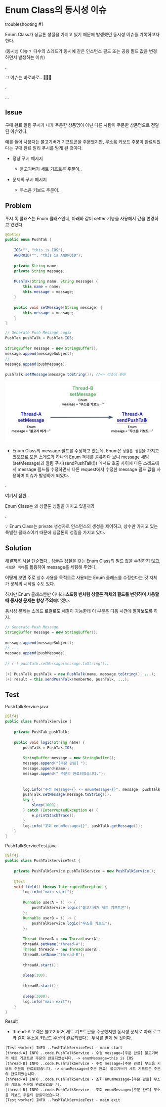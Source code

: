 # Enum Class의 동시성 이슈

troubleshooting #1

Enum Class가 싱글톤 성질을 가지고 있기 때문에 발생했던 동시성 이슈를 기록하고자 한다.

(동시성 이슈﹖ 다수의 스레드가 동시에 같은 인스턴스 필드 또는 공용 필드 값을 변경하면서 발생하는 이슈)

.

그 이슈는 바로바로.. 🥁🥁🥁

.

...

## Issue

구매 완료 알림 푸시가 내가 주문한 상품명이 아닌 다른 사람이 주문한 상품명으로 전달된 이슈였다.

예를 들어 사용자는 불고기버거 기프트콘을 주문했지만, 무소음 키보드 주문이 완료되었다는 구매 완료 알리 푸시를 받게 된 것이다.

- 정상 푸시 메시지
  - 불고기버거 세트 기프트콘 주문이..

- 문제의 푸시 메시지
  - 무소음 키보드 주문이..

## Problem

푸시 톡 클래스는 Enum 클래스인데, 아래와 같이 setter 기능을 사용해서 값을 변경하고 있었다.

```java
@Getter
public enum PushTak {

    IOS("", "this is IOS"),
    ANDROID("", "this is ANDROID");

    private String name;
    private String message;

    PushTak(String name, String message) {
        this.name = name;
        this.message = message;
    }

    public void setMessage(String message) {
        this.message = message;
    }
}
```

```java
// Generate Push Message Logix
PushTak pushTalk = PushTak.IOS;

StringBuffer message = new StringBuffer();
message.append(messageSubject);
// ...
message.append(pushMessage);

pushTalk.setMessage(message.toString()); //=> 이슈의 원인
```

![Result](https://github.com/jihunparkme/blog/blob/main/img/enum-issue.png?raw=true 'Result')

- Enum Class의 message 필드를 수정하고 있는데, Enum은 `싱글톤 성질`을 가지고 있으므로 모든 스레드가 하나의 Enum 객체를 공유하다 보니 message 세팅(setMessage)과 알림 푸시(sendPushTalk()) 메서드 호출 사이에 다른 스레드에서 message 필드를 수정하면서 다른 request에서 수정한 message 필드 값을 사용하며 이슈가 발생하게 되었다.

.

여기서 잠깐..

Enum Class는 왜 싱글톤 성질을 가지고 있을까?!

.

💡 Enum Class는 private 생성자로 인스턴스의 생성을 제어하고, 상수만 가지고 있는 특별한 클래스이기 때문에 싱글톤의 성질을 가지고 있다.

## Solution

해결책은 사실 단순했다.. 싱글톤 성질을 갖는 Enum Class의 필드 값을 수정하지 않고, `새로운 객체`를 활용하여 message를 세팅해 주었다.

어떻게 보면 주로 상수 사용을 목적으로 사용되는 Enum 클래스를 수정한다는 것 자체가 문제의 시작일 수도 있다.

하지만 Enum 클래스뿐만 아니라 **스프링 빈처럼 싱글톤 객체의 필드를 변경하며 사용할 때 동시성 문제는 항상 주의**해야겠다.

동시성 문제는 스레드 로컬로도 해결이 가능한데 이 부분은 다음 시간에 알아보도록 하자.

```java
// Generate Push Message
StringBuffer message = new StringBuffer();

message.append(messageSubject);
// ...
message.append(pushMessage);

// (-) pushTalk.setMessage(message.toString());

(+) PushTalk pushTalk = new PushTalk(name, message.toString(), ...);
(+) result = this.sendPushTalk(memberNo, pushTalk, ...);
```

## Test

PushTalkService.java

```java
@Slf4j
public class PushTalkService {

    private PushTak pushTalk;

    public void logic(String name) {
        pushTalk = PushTak.IOS;

        StringBuffer message = new StringBuffer();
        message.append("[주문 완료] ");
        message.append(name);
        message.append(" 주문의 완료되었습니다.");


        log.info("수정 message={} -> enumMessage={}", message, pushTalk.getMessage());
        pushTalk.setMessage(message.toString());
        try {
            sleep(1000);
        } catch (InterruptedException e) {
            e.printStackTrace();
        }
        log.info("조회 enumMessage={}", pushTalk.getMessage());
    }
}
```

PushTalkServiceTest.java

```java
@Slf4j
public class PushTalkServiceTest {

    private PushTalkService pushTalkService = new PushTalkService();

    @Test
    void field() throws InterruptedException {
        log.info("main start");

        Runnable userA = () -> {
            pushTalkService.logic("불고기버거 세트 기프트콘");
        };
        Runnable userB = () -> {
            pushTalkService.logic("무소음 키보드");
        };

        Thread threadA = new Thread(userA);
        threadA.setName("thread-A");
        Thread threadB = new Thread(userB);
        threadB.setName("thread-B");

        threadA.start();

        sleep(100);

        threadB.start();

        sleep(3000);
        log.info("main exit");
    }
}
```

Result

- thread-A 고객은 불고기버거 세트 기프트콘을 주문했지만 동시성 문제로 아래 로그와 같이 무소음 키보드 주문이 완료되었다는 푸시를 받게 될 것이다.

```console
[Test worker] INFO ..PushTalkServiceTest - main start
[thread-A] INFO ..code.PushTalkService - 수정 message=[주문 완료] 불고기버거 세트 기프트콘 주문의 완료되었습니다. -> enumMessage=this is IOS
[thread-B] INFO ..code.PushTalkService - 수정 message=[주문 완료] 무소음 키보드 주문의 완료되었습니다. -> enumMessage=[주문 완료] 불고기버거 세트 기프트콘 주문의 완료되었습니다.
[thread-A] INFO ..code.PushTalkService - 조회 enumMessage=[주문 완료] 무소음 키보드 주문의 완료되었습니다.
[thread-B] INFO ..code.PushTalkService - 조회 enumMessage=[주문 완료] 무소음 키보드 주문의 완료되었습니다.
[Test worker] INFO ..PushTalkServiceTest - main exit
```